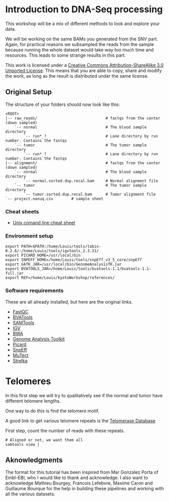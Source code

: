 # Introduction to DNA-Seq processing
This workshop will be a mix of different methods to look and explore your data.

We will be working on the same BAMs you generated from the SNV part.
Again, for practical reasons we subsampled the reads from the sample because running the whole dataset would take way too much time and resources.
This leads to some strange results in this part.

This work is licensed under a [Creative Commons Attribution-ShareAlike 3.0 Unported License](http://creativecommons.org/licenses/by-sa/3.0/deed.en_US). This means that you are able to copy, share and modify the work, as long as the result is distributed under the same license.

## Original Setup

The structure of your folders should now look like this:
```
<ROOT>
|-- raw_reads/                              # fastqs from the center (down sampled)
    `-- normal                              # The blood sample directory
        `-- run*_?                          # Lane directory by run number. Contains the fastqs
    `-- tumor                               # The tumor sample directory
        `-- run*_?                          # Lane directory by run number. Contains the fastqs
|-- alignment/                              # fastqs from the center (down sampled)
    `-- normal                              # The blood sample directory
        `-- normal.sorted.dup.recal.bam     # Normal alignment file
    `-- tumor                               # The tumor sample directory
        `-- tumor.sorted.dup.recal.bam      # Tumor alignment file
`-- project.nanuq.csv        # sample sheet
```

### Cheat sheets
* [Unix comand line cheat sheet](http://sites.tufts.edu/cbi/files/2013/01/linux_cheat_sheet.pdf)

### Environment setup
```
export PATH=$PATH:/home/Louis/tools/tabix-0.2.6/:/home/Louis/tools/igvtools_2.3.31/
export PICARD_HOME=/usr/local/bin
export SNPEFF_HOME=/home/Louis/tools/snpEff_v3_5_core/snpEff
export GATK_JAR=/usr/local/bin/GenomeAnalysisTK.jar
export BVATOOLS_JAR=/home/Louis/tools/bvatools-1.1/bvatools-1.1-full.jar
export REF=/home/Louis/kyotoWorkshop/references/

```

### Software requirements
These are all already installed, but here are the original links.

  * [FastQC](http://www.bioinformatics.babraham.ac.uk/projects/fastqc/)
  * [BVATools](https://bitbucket.org/mugqic/bvatools/downloads)
  * [SAMTools](http://sourceforge.net/projects/samtools/)
  * [IGV](http://www.broadinstitute.org/software/igv/download)
  * [BWA](http://bio-bwa.sourceforge.net/)
  * [Genome Analysis Toolkit](http://www.broadinstitute.org/gatk/)
  * [Picard](http://picard.sourceforge.net/)
  * [SnpEff](http://snpeff.sourceforge.net/)
  * [MuTect](http://www.broadinstitute.org/cancer/cga/mutect)
  * [Strelka](https://sites.google.com/site/strelkasomaticvariantcaller/)


# Telomeres
In this first step we will try to qualitatively see if the normal and tumor have different
telomere lengths.

One way to do this is find the telomere motif.

A good link to get various telomere repeats is the [Telomerase Database](http://telomerase.asu.edu/sequences_telomere.html)

First step, count the number of reads with these repeats.

```
# Aligned or not, we want them all
samtools view |
```

## Aknowledgments
The format for this tutorial has been inspired from Mar Gonzalez Porta of Embl-EBI, who I would like to thank and acknowledge. I also want to acknowledge Mathieu Bourgey, Francois Lefebvre, Maxime Caron and Guillaume Bourque for the help in building these pipelines and working with all the various datasets.
